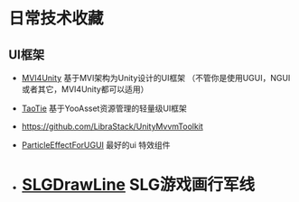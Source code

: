 # 日常技术收藏

## UI框架

- [MVI4Unity](https://github.com/Wilson403/MVI4Unity) 基于MVI架构为Unity设计的UI框架 （不管你是使用UGUI，NGUI或者其它，MVI4Unity都可以适用）
- [TaoTie](https://github.com/526077247/TaoTie) 基于YooAsset资源管理的轻量级UI框架

- https://github.com/LibraStack/UnityMvvmToolkit

- [ParticleEffectForUGUI](https://github.com/mob-sakai/ParticleEffectForUGUI) 最好的ui 特效组件

- # [SLGDrawLine](https://github.com/871041532/SLGDrawLine) SLG游戏画行军线

